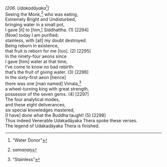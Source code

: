 *\[206. Udakadāyaka*[^1]*\]*  
Seeing the Monk,[^2] who was eating,  
Extremely Bright and Undisturbed,  
bringing water in a small pot,  
I gave \[it\] to \[him,\] Siddhattha. (1) \[2294\]  
\[Now\] today I am purified;  
stainless, with \[all\] my doubt destroyed.  
Being reborn in existence,  
that fruit is reborn for me \[too\]. (2) \[2295\]  
In the ninety-four aeons since  
I gave \[him\] water at that time,  
I’ve come to know no bad rebirth:  
that’s the fruit of giving water. (3) \[2296\]  
In the sixty-first aeon \[hence\]  
there was one \[man named\] Vimala,[^3]  
a wheel-turning king with great strength,  
possessor of the seven gems. (4) \[2297\]  
The four analytical modes,  
and these eight deliverances,  
six special knowledges mastered,  
\[I have\] done what the Buddha taught! (5) \[2298\]  
Thus indeed Venerable Udakadāyaka Thera spoke these verses.  
The legend of Udakadāyaka Thera is finished.  
[^1]: “Water Donor”  
[^2]: *samaṇaŋ*  
[^3]: “Stainless”
